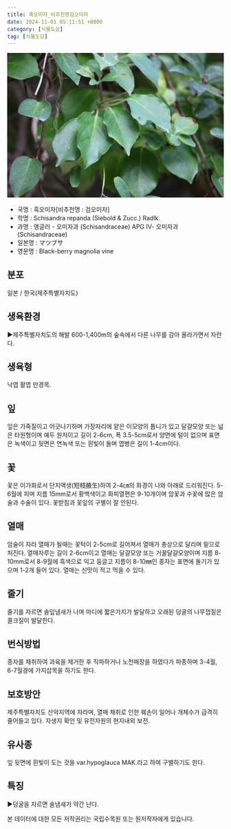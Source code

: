 ```yaml
---
title: 흑오미자_비추천명검오미자
date: 2024-11-01 05:11:51 +0800
category: [식물도감]
tag: [식물도감]
---
```




![흑오미자[비추천명 : 검오미자]](/assets/img/fileUpload/plants/basic/Schisandraceae/Schisandra/11783/11783_1_th2.JPG)
- 국명 : 흑오미자[비추천명 : 검오미자]
- 학명 : Schisandra repanda (Siebold & Zucc.) Radlk.
- 과명 : 앵글러 - 오미자과 (Schisandraceae) APG Ⅳ- 오미자과 (Schisandraceae)
- 일본명 : マツブサ
- 영문명 : Black-berry magnolia vine


## 분포
일본 / 한국(제주특별자치도) 
## 생육환경
▶제주특별자치도의 해발 600-1,400m의 숲속에서 다른 나무를 감아 올라가면서 자란다.
## 생육형
낙엽 활엽 만경목.
## 잎
잎은 가죽질이고 어긋나기하며 가장자리에 얕은 이모양의 톱니가 있고 달걀모양 또는 넓은 타원형이며 예두 원저이고 길이 2-6cm, 폭 3.5-5cm로서 양면에 털이 없으며 표면은 녹색이고 뒷면은 연녹색 또는 흰빛이 돌며 엽병은 길이 1-4cm이다.
## 꽃
꽃은 이가화로서 단지액생(短枝腋生)하여 2-4㎝의 화경이 나와 아래로 드리워진다. 5-6월에 피며 지름 15mm로서 황백색이고 화피열편은 9-10개이며 암꽃과 수꽃에 많은 암술과 수술이 있다. 꽃받침과 꽃잎의 구별이 잘 안된다.
## 열매
암술이 자라 열매가 될때는 꽃턱이 2-5cm로 길어져서 열매가 총상으로 달리며 밑으로 처진다. 열매자루는 길이 2-6cm이고 열매는 달걀모양 또는 거꿀달걀모양이며 지름 8-10mm로서 8-9월에 흑색으로 익고 둥글고 지름이 8-10㎜인 종자는 표면에 돌기가 있으며 1-2개 들어 있다. 열매는 신맛이 적고 먹을 수 있다.
## 줄기
줄기를 자르면 솔잎냄새가 나며 마디에 짧은가지가 발달하고 오래된 덩굴의 나무껍질은 콜크질이 발달한다.
## 번식방법
종자를 채취하여 과육을 제거한 후 직파하거나 노천매장을 하였다가 파종하며 3-4월, 6-7월경에 가지삽목을 하기도 한다.
## 보호방안
제주특별자치도 산악지역에 자라며, 열매 채취로 인한 훼손이 일어나 개체수가 급격히 줄어들고 있다. 자생지 확인 및 유전자원의 현지내외 보전.
## 유사종
잎 뒷면에 흰빛이 도는 것을 var.hypoglauca MAK.라고 하여 구별하기도 한다.
## 특징
▶덩굴을 자르면 솔냄새가 약간 난다.






본 데이터에 대한 모든 저작권리는 국립수목원 또는 원저작자에게 있습니다.
